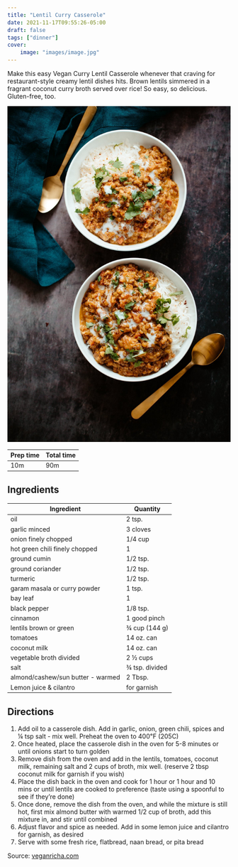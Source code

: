 ```yaml
---
title: "Lentil Curry Casserole"
date: 2021-11-17T09:55:26-05:00
draft: false
tags: ["dinner"]
cover:
    image: "images/image.jpg"
---
```



Make this easy Vegan Curry Lentil Casserole whenever that craving for restaurant-style creamy lentil dishes hits. Brown lentils simmered in a fragrant coconut curry broth served over rice! So easy, so delicious. Gluten-free, too.

![](images/image.jpg)

|Prep time|Total time|
--- | ---
|10m|90m|


## Ingredients

|Ingredient|Quantity|
--- | ---
    oil|2 tsp. 
    garlic minced|3 cloves 
    onion finely chopped|1/4 cup 
    hot green chili finely chopped|1
    ground cumin|1/2 tsp. 
    ground coriander|1/2 tsp. 
    turmeric|1/2 tsp. 
    garam masala or curry powder|1 tsp. 
    bay leaf|1
    black pepper|1/8 tsp. 
    cinnamon|1 good pinch 
    lentils brown or green|¾ cup (144 g)
    tomatoes|14 oz. can 
    coconut milk|14 oz. can 
    vegetable broth divided|2 ½ cups
    salt|¾ tsp. divided
    almond/cashew/sun butter - warmed|2 Tbsp. 
    Lemon juice & cilantro|for garnish

## Directions

1. Add oil to a casserole dish. Add in garlic, onion, green chili, spices and ¼ tsp salt - mix well. Preheat the oven to 400℉ (205C)
1. Once heated, place the casserole dish in the oven for 5-8 minutes or until onions start to turn golden
1. Remove dish from the oven and add in the lentils, tomatoes, coconut milk, remaining salt and 2 cups of broth, mix well. (reserve 2 tbsp coconut milk for garnish if you wish)
1. Place the dish back in the oven and cook for 1 hour or 1 hour and 10 mins or until lentils are cooked to preference (taste using a spoonful to see if they’re done)
1. Once done, remove the dish from the oven, and while the mixture is still hot, first mix almond butter with warmed 1/2 cup of broth, add this mixture in, and stir until combined
1. Adjust flavor and spice as needed. Add in some lemon juice and cilantro for garnish, as desired
1. Serve with some fresh rice, flatbread, naan bread, or pita bread

Source: [veganricha.com](https://www.veganricha.com/lentil-curry-casserole/)
